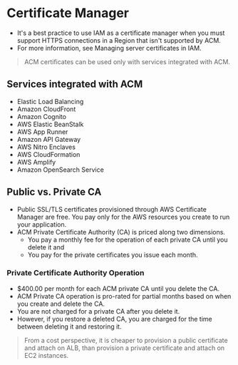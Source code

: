 # Certificate Manager

- It's a best practice to use IAM as a certificate manager when you must support HTTPS connections in a Region that isn't supported by ACM. 
- For more information, see Managing server certificates in IAM.

> ACM certificates can be used only with services integrated with ACM.

## Services integrated with ACM

- Elastic Load Balancing
- Amazon CloudFront
- Amazon Cognito
- AWS Elastic BeanStalk
- AWS App Runner
- Amazon API Gateway
- AWS Nitro Enclaves
- AWS CloudFormation
- AWS Amplify
- Amazon OpenSearch Service

## Public vs. Private CA

- Public SSL/TLS certificates provisioned through AWS Certificate Manager are free. You pay only for the AWS resources you create to run your application.
- ACM Private Certificate Authority (CA) is priced along two dimensions. 
  - You pay a monthly fee for the operation of each private CA until you delete it and 
  - You pay for the private certificates you issue each month.

### Private Certificate Authority Operation
- $400.00 per month for each ACM private CA until you delete the CA.
- ACM Private CA operation is pro-rated for partial months based on when you create and delete the CA. 
- You are not charged for a private CA after you delete it. 
- However, if you restore a deleted CA, you are charged for the time between deleting it and restoring it.

> From a cost perspective, it is cheaper to provision a public certificate and attach on ALB, than provision a private certificate and attach on EC2 instances.

